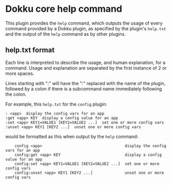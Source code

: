 # Dokku core help command

This plugin provides the `help` command, which outputs the usage of every
command provided by a Dokku plugin, as specified by the plugin's `help.txt`
and the output of the `help` command as by other plugins.

## help.txt format

Each line is interpreted to describe the usage, and human explanation, for a
command. Usage and explanation are separated by the first instance of 2 or more
spaces.

Lines starting with ":" will have the ":" replaced with the name of the plugin,
followed by a colon if there is a subcommand name immediately following the
colon.

For example, this `help.txt` for the `config` plugin:

```
: <app>  display the config vars for an app
:get <app> KEY  display a config value for an app
:set <app> KEY1=VALUE1 [KEY2=VALUE2 ...]  set one or more config vars
:unset <app> KEY1 [KEY2 ...]  unset one or more config vars
```

would be formatted as this when output by the `help` command:
```
    config <app>                                    display the config vars for an app
    config:get <app> KEY                            display a config value for an app
    config:set <app> KEY1=VALUE1 [KEY2=VALUE2 ...]  set one or more config vars
    config:unset <app> KEY1 [KEY2 ...]              unset one or more config vars
```


